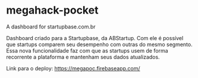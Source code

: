 # megahack-pocket
A dashboard for startupbase.com.br

Dashboard criado para a Startupbase, da ABStartup. 
Com ele é possível que startups comparem seu desempenho com outras do mesmo segmento. 
Essa nova funcionalidade faz com que as startups usem de forma recorrente a plataforma e mantenham seus dados atualizados.

Link para o deploy: https://megapoc.firebaseapp.com/
